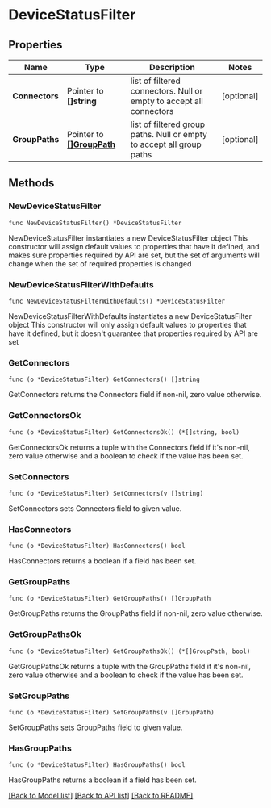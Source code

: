 # DeviceStatusFilter

## Properties

Name | Type | Description | Notes
------------ | ------------- | ------------- | -------------
**Connectors** | Pointer to **[]string** | list of filtered connectors. Null or empty to accept all connectors | [optional] 
**GroupPaths** | Pointer to [**[]GroupPath**](GroupPath.md) | list of filtered group paths. Null or empty to accept all group paths | [optional] 

## Methods

### NewDeviceStatusFilter

`func NewDeviceStatusFilter() *DeviceStatusFilter`

NewDeviceStatusFilter instantiates a new DeviceStatusFilter object
This constructor will assign default values to properties that have it defined,
and makes sure properties required by API are set, but the set of arguments
will change when the set of required properties is changed

### NewDeviceStatusFilterWithDefaults

`func NewDeviceStatusFilterWithDefaults() *DeviceStatusFilter`

NewDeviceStatusFilterWithDefaults instantiates a new DeviceStatusFilter object
This constructor will only assign default values to properties that have it defined,
but it doesn't guarantee that properties required by API are set

### GetConnectors

`func (o *DeviceStatusFilter) GetConnectors() []string`

GetConnectors returns the Connectors field if non-nil, zero value otherwise.

### GetConnectorsOk

`func (o *DeviceStatusFilter) GetConnectorsOk() (*[]string, bool)`

GetConnectorsOk returns a tuple with the Connectors field if it's non-nil, zero value otherwise
and a boolean to check if the value has been set.

### SetConnectors

`func (o *DeviceStatusFilter) SetConnectors(v []string)`

SetConnectors sets Connectors field to given value.

### HasConnectors

`func (o *DeviceStatusFilter) HasConnectors() bool`

HasConnectors returns a boolean if a field has been set.

### GetGroupPaths

`func (o *DeviceStatusFilter) GetGroupPaths() []GroupPath`

GetGroupPaths returns the GroupPaths field if non-nil, zero value otherwise.

### GetGroupPathsOk

`func (o *DeviceStatusFilter) GetGroupPathsOk() (*[]GroupPath, bool)`

GetGroupPathsOk returns a tuple with the GroupPaths field if it's non-nil, zero value otherwise
and a boolean to check if the value has been set.

### SetGroupPaths

`func (o *DeviceStatusFilter) SetGroupPaths(v []GroupPath)`

SetGroupPaths sets GroupPaths field to given value.

### HasGroupPaths

`func (o *DeviceStatusFilter) HasGroupPaths() bool`

HasGroupPaths returns a boolean if a field has been set.


[[Back to Model list]](../README.md#documentation-for-models) [[Back to API list]](../README.md#documentation-for-api-endpoints) [[Back to README]](../README.md)


